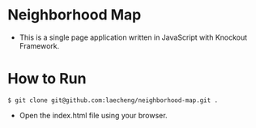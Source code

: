 # Neighborhood Map
  - This is a single page application written in JavaScript with Knockout Framework.

# How to Run
  ```
  $ git clone git@github.com:laecheng/neighborhood-map.git .

  ```
  - Open the index.html file using your browser.
